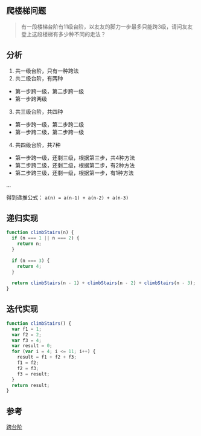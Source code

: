 ## 爬楼梯问题
> 有一段楼梯台阶有11级台阶，以友友的脚力一步最多只能跨3级，请问友友登上这段楼梯有多少种不同的走法？

## 分析
1. 共一级台阶，只有一种跨法
2. 共二级台阶，有两种
  * 第一步跨一级，第二步跨一级
  * 第一步跨两级
3. 共三级台阶，共四种
  * 第一步跨一级，第二步跨二级
  * 第一步跨二级，第二步跨一级
4. 共四级台阶，共7种
  * 第一步跨一级，还剩三级，根据第三步，共4种方法
  * 第二步跨二级，还剩二级，根据第二步，有2种方法
  * 第二步跨三级，还剩一级，根据第一步，有1种方法
  
...

得到递推公式：
`a(n) = a(n-1) + a(n-2) + a(n-3)`

## 递归实现
```js
function climbStairs(n) {
  if (n === 1 || n === 2) {
    return n;
  }
  
  if (n === 3) {
    return 4;
  }
  
  return climbStairs(n - 1) + climbStairs(n - 2) + climbStairs(n - 3);
}
```

## 迭代实现
```js
function climbStairs() {
  var f1 = 1;
  var f2 = 2;
  var f3 = 4;
  var result = 0;
  for (var i = 4; i <= 11; i++) {
    result = f1 + f2 + f3;
    f1 = f2;
    f2 = f3;
    f3 = result;
  }
  return result;
}
```

## 参考
[跨台阶](https://www.nowcoder.com/questionTerminal/db9a4e02316f4844803f39cd9a85420d)
